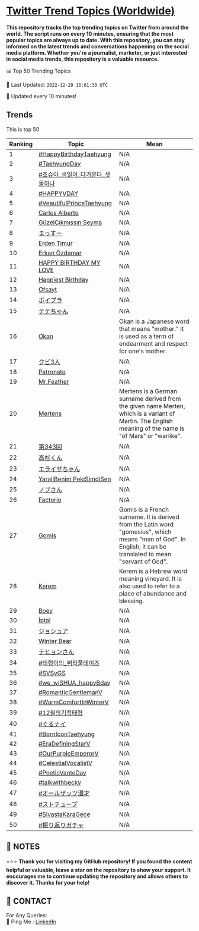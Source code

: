 [Twitter Trend Topics (Worldwide)](https://github.com/ErcinDedeoglu/Twitter-Trend-Topics)
==========

**This repository tracks the top trending topics on Twitter from around the world. 
The script runs on every 10 minutes, ensuring that the most popular topics are always up to date. 
With this repository, you can stay informed on the latest trends and conversations happening on the social media platform. 
Whether you're a journalist, marketer, or just interested in social media trends, this repository is a valuable resource.**


📊 Top 50 Trending Topics

📆 Last Updated: `2022-12-29 16:01:30 UTC`

🔧 Updated every 10 minutes!


## Trends

This is top 50

| Ranking | Topic | Mean |
| ------- | ------------ | ------------ |
| 1 | [#HappyBirthdayTaehyung](http://twitter.com/search?q=%23HappyBirthdayTaehyung) | N/A |
| 2 | [#TaehyungDay](http://twitter.com/search?q=%23TaehyungDay) | N/A |
| 3 | [#조슈아_생일이_다가온다_셋둘하나](http://twitter.com/search?q=%23%ec%a1%b0%ec%8a%88%ec%95%84_%ec%83%9d%ec%9d%bc%ec%9d%b4_%eb%8b%a4%ea%b0%80%ec%98%a8%eb%8b%a4_%ec%85%8b%eb%91%98%ed%95%98%eb%82%98) | N/A |
| 4 | [#HAPPYVDAY](http://twitter.com/search?q=%23HAPPYVDAY) | N/A |
| 5 | [#VeautifulPrinceTaehyung](http://twitter.com/search?q=%23VeautifulPrinceTaehyung) | N/A |
| 6 | [Carlos Alberto](http://twitter.com/search?q=Carlos+Alberto) | N/A |
| 7 | [GüzelÇıkmışsın Şeyma](http://twitter.com/search?q=G%c3%bczel%c3%87%c4%b1km%c4%b1%c5%9fs%c4%b1n+%c5%9eeyma) | N/A |
| 8 | [まっすー](http://twitter.com/search?q=%e3%81%be%e3%81%a3%e3%81%99%e3%83%bc) | N/A |
| 9 | [Erden Timur](http://twitter.com/search?q=Erden+Timur) | N/A |
| 10 | [Erkan Özdamar](http://twitter.com/search?q=Erkan+%c3%96zdamar) | N/A |
| 11 | [HAPPY BIRTHDAY MY LOVE](http://twitter.com/search?q=HAPPY+BIRTHDAY+MY+LOVE) | N/A |
| 12 | [Happiest Birthday](http://twitter.com/search?q=Happiest+Birthday) | N/A |
| 13 | [Ofsayt](http://twitter.com/search?q=Ofsayt) | N/A |
| 14 | [ボイプラ](http://twitter.com/search?q=%e3%83%9c%e3%82%a4%e3%83%97%e3%83%a9) | N/A |
| 15 | [テテちゃん](http://twitter.com/search?q=%e3%83%86%e3%83%86%e3%81%a1%e3%82%83%e3%82%93) | N/A |
| 16 | [Okan](http://twitter.com/search?q=Okan) | Okan is a Japanese word that means "mother." It is used as a term of endearment and respect for one's mother. |
| 17 | [クビ3人](http://twitter.com/search?q=%e3%82%af%e3%83%933%e4%ba%ba) | N/A |
| 18 | [Patronato](http://twitter.com/search?q=Patronato) | N/A |
| 19 | [Mr.Feather](http://twitter.com/search?q=Mr.Feather) | N/A |
| 20 | [Mertens](http://twitter.com/search?q=Mertens) | Mertens is a German surname derived from the given name Merten, which is a variant of Martin. The English meaning of the name is "of Mars" or "warlike". |
| 21 | [第343回](http://twitter.com/search?q=%e7%ac%ac343%e5%9b%9e) | N/A |
| 22 | [高杉くん](http://twitter.com/search?q=%e9%ab%98%e6%9d%89%e3%81%8f%e3%82%93) | N/A |
| 23 | [エライザちゃん](http://twitter.com/search?q=%e3%82%a8%e3%83%a9%e3%82%a4%e3%82%b6%e3%81%a1%e3%82%83%e3%82%93) | N/A |
| 24 | [YaraliBenim PekiSimdiSen](http://twitter.com/search?q=YaraliBenim+PekiSimdiSen) | N/A |
| 25 | [ノブさん](http://twitter.com/search?q=%e3%83%8e%e3%83%96%e3%81%95%e3%82%93) | N/A |
| 26 | [Factorio](http://twitter.com/search?q=Factorio) | N/A |
| 27 | [Gomis](http://twitter.com/search?q=Gomis) | Gomis is a French surname. It is derived from the Latin word "gomesius", which means "man of God". In English, it can be translated to mean "servant of God". |
| 28 | [Kerem](http://twitter.com/search?q=Kerem) | Kerem is a Hebrew word meaning vineyard. It is also used to refer to a place of abundance and blessing. |
| 29 | [Boey](http://twitter.com/search?q=Boey) | N/A |
| 30 | [İptal](http://twitter.com/search?q=%c4%b0ptal) | N/A |
| 31 | [ジョシュア](http://twitter.com/search?q=%e3%82%b8%e3%83%a7%e3%82%b7%e3%83%a5%e3%82%a2) | N/A |
| 32 | [Winter Bear](http://twitter.com/search?q=Winter+Bear) | N/A |
| 33 | [テヒョンさん](http://twitter.com/search?q=%e3%83%86%e3%83%92%e3%83%a7%e3%83%b3%e3%81%95%e3%82%93) | N/A |
| 34 | [#태형이의_뷔티풀데이즈](http://twitter.com/search?q=%23%ed%83%9c%ed%98%95%ec%9d%b4%ec%9d%98_%eb%b7%94%ed%8b%b0%ed%92%80%eb%8d%b0%ec%9d%b4%ec%a6%88) | N/A |
| 35 | [#SVSvGS](http://twitter.com/search?q=%23SVSvGS) | N/A |
| 36 | [#we_wiSHUA_happyBday](http://twitter.com/search?q=%23we_wiSHUA_happyBday) | N/A |
| 37 | [#RomanticGentlemanV](http://twitter.com/search?q=%23RomanticGentlemanV) | N/A |
| 38 | [#WarmComfortInWinterV](http://twitter.com/search?q=%23WarmComfortInWinterV) | N/A |
| 39 | [#12월의기적태형](http://twitter.com/search?q=%2312%ec%9b%94%ec%9d%98%ea%b8%b0%ec%a0%81%ed%83%9c%ed%98%95) | N/A |
| 40 | [#ぐるナイ](http://twitter.com/search?q=%23%e3%81%90%e3%82%8b%e3%83%8a%e3%82%a4) | N/A |
| 41 | [#BornIconTaehyung](http://twitter.com/search?q=%23BornIconTaehyung) | N/A |
| 42 | [#EraDefiningStarV](http://twitter.com/search?q=%23EraDefiningStarV) | N/A |
| 43 | [#OurPurpleEmperorV](http://twitter.com/search?q=%23OurPurpleEmperorV) | N/A |
| 44 | [#CelestialVocalistV](http://twitter.com/search?q=%23CelestialVocalistV) | N/A |
| 45 | [#PoeticVanteDay](http://twitter.com/search?q=%23PoeticVanteDay) | N/A |
| 46 | [#talkwithbecky](http://twitter.com/search?q=%23talkwithbecky) | N/A |
| 47 | [#オールザッツ漫才](http://twitter.com/search?q=%23%e3%82%aa%e3%83%bc%e3%83%ab%e3%82%b6%e3%83%83%e3%83%84%e6%bc%ab%e6%89%8d) | N/A |
| 48 | [#ストチューブ](http://twitter.com/search?q=%23%e3%82%b9%e3%83%88%e3%83%81%e3%83%a5%e3%83%bc%e3%83%96) | N/A |
| 49 | [#SivastaKaraGece](http://twitter.com/search?q=%23SivastaKaraGece) | N/A |
| 50 | [#振り返りガチャ](http://twitter.com/search?q=%23%e6%8c%af%e3%82%8a%e8%bf%94%e3%82%8a%e3%82%ac%e3%83%81%e3%83%a3) | N/A |




## 📝 NOTES

⭐⭐⭐ **Thank you for visiting my GitHub repository! If you found the content helpful or valuable, leave a star on the repository to show your support. It encourages me to continue updating the repository and allows others to discover it. Thanks for your help!**

## 📨 CONTACT

 For Any Queries:  
            🏓 Ping Me : [LinkedIn](https://www.linkedin.com/in/ercindedeoglu/)